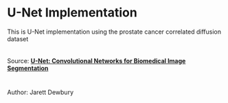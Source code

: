 # U-Net Implementation
This is U-Net implementation using the prostate cancer correlated diffusion dataset
<br><br><br>
Source: [**U-Net: Convolutional Networks for Biomedical Image Segmentation**](https://arxiv.org/pdf/1505.04597.pdf)
#  
Author: Jarett Dewbury
